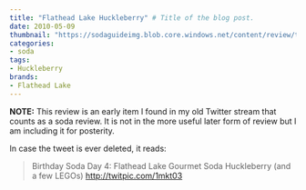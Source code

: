 ```yaml
---
title: "Flathead Lake Huckleberry" # Title of the blog post.
date: 2010-05-09
thumbnail: "https://sodaguideimg.blob.core.windows.net/content/review/thumbs/flathead-lake-huckleberry.jpg"
categories:
- soda
tags:
- Huckleberry
brands:
- Flathead Lake
---
```


**NOTE:** This review is an early item I found in my old Twitter stream that counts as a soda review. It is not in the more useful later form of review but I am including it for posterity.

<!-- \{\{< tweet 13699885755 >\}\} -->

In case the tweet is ever deleted, it reads:
> Birthday Soda Day 4: Flathead Lake Gourmet Soda Huckleberry (and a few LEGOs) http://twitpic.com/1mkt03